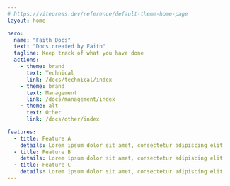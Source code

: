 ```yaml
---
# https://vitepress.dev/reference/default-theme-home-page
layout: home

hero:
  name: "Faith Docs"
  text: "Docs created by Faith"
  tagline: Keep track of what you have done
  actions:
    - theme: brand
      text: Technical
      link: /docs/technical/index
    - theme: brand
      text: Management
      link: /docs/management/index
    - theme: alt
      text: Other
      link: /docs/other/index

features:
  - title: Feature A
    details: Lorem ipsum dolor sit amet, consectetur adipiscing elit
  - title: Feature B
    details: Lorem ipsum dolor sit amet, consectetur adipiscing elit
  - title: Feature C
    details: Lorem ipsum dolor sit amet, consectetur adipiscing elit
---
```


